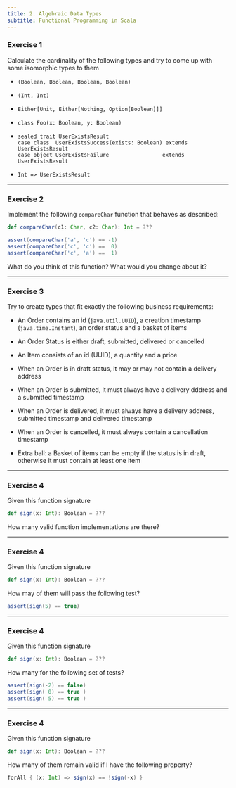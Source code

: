 ```yaml
---
title: 2. Algebraic Data Types
subtitle: Functional Programming in Scala
---
```


### Exercise 1

Calculate the cardinality of the following types and try to come up with some
isomorphic types to them

* `(Boolean, Boolean, Boolean, Boolean)`

* `(Int, Int)`

* `Either[Unit, Either[Nothing, Option[Boolean]]]`

* `class Foo(x: Boolean, y: Boolean)`

* `sealed trait UserExistsResult`  
  `case class  UserExistsSuccess(exists: Boolean) extends UserExistsResult`  
  `case object UserExistsFailure                 extends UserExistsResult`

* `Int => UserExistsResult`

---

### Exercise 2

Implement the following `compareChar` function that behaves as described:

```scala
def compareChar(c1: Char, c2: Char): Int = ???

assert(compareChar('a', 'c') == -1)
assert(compareChar('c', 'c') ==  0)
assert(compareChar('c', 'a') ==  1)
```

What do you think of this function? What would you change about it?

---

### Exercise 3

Try to create types that fit exactly the following business requirements:

- An Order contains an id (`java.util.UUID`), a creation timestamp
  (`java.time.Instant`), an order status and a basket of items

- An Order Status is either draft, submitted, delivered or cancelled
 
- An Item consists of an id (UUID), a quantity and a price

- When an Order is in draft status, it may or may not contain a delivery
  address

- When an Order is submitted, it must always have a delivery dddress and a
  submitted timestamp

- When an Order is delivered, it must always have a delivery address, submitted
  timestamp and delivered timestamp

- When an Order is cancelled, it must always contain a cancellation timestamp

- Extra ball: a Basket of items can be empty if the status is in draft, otherwise it must
  contain at least one item

---

### Exercise 4

Given this function signature

```scala
def sign(x: Int): Boolean = ???
```

How many valid function implementations are there?

---

### Exercise 4

Given this function signature

```scala
def sign(x: Int): Boolean = ???
```

How may of them will pass the following test?

```scala
assert(sign(5) == true)
```

---

### Exercise 4

Given this function signature

```scala
def sign(x: Int): Boolean = ???
```

How many for the following set of tests?

```scala
assert(sign(-2) == false)
assert(sign( 0) == true )
assert(sign( 5) == true )
```

---

### Exercise 4

Given this function signature

```scala
def sign(x: Int): Boolean = ???
```

How many of them remain valid if I have the following property?

```scala
forAll { (x: Int) => sign(x) == !sign(-x) }
```
